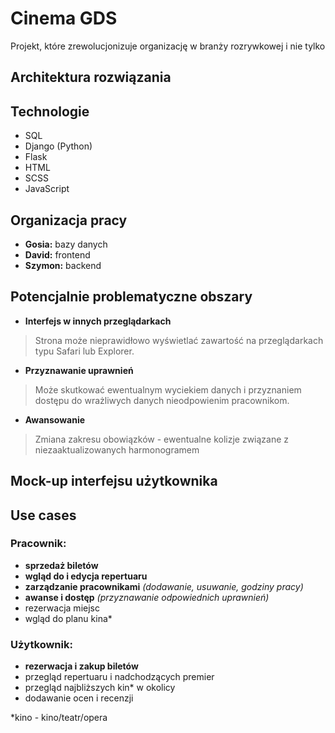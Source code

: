 
# Cinema GDS
Projekt, które zrewolucjonizuje organizację w branży rozrywkowej i nie tylko
## Architektura rozwiązania

## Technologie
* SQL
* Django (Python)
* Flask
* HTML
* SCSS
* JavaScript

## Organizacja pracy
* **Gosia:** bazy danych
* **David:** frontend
* **Szymon:** backend

## Potencjalnie problematyczne obszary
* **Interfejs w innych przeglądarkach**
>Strona może nieprawidłowo wyświetlać zawartość na przeglądarkach typu Safari lub Explorer.
* **Przyznawanie uprawnień**
>Może skutkować ewentualnym wyciekiem danych i przyznaniem dostępu do wrażliwych danych nieodpowienim pracownikom.
* **Awansowanie**
>Zmiana zakresu obowiązków - ewentualne kolizje związane z niezaaktualizowanych harmonogramem

## Mock-up interfejsu użytkownika

## Use cases
### Pracownik:
* **sprzedaż biletów**
* **wgląd do i edycja repertuaru**
* **zarządzanie pracownikami** *(dodawanie, usuwanie, godziny pracy)*
* **awanse i dostęp** *(przyznawanie odpowiednich uprawnień)*
* rezerwacja miejsc
* wgląd do planu kina*

### Użytkownik:
* **rezerwacja i zakup biletów**
* przegląd repertuaru i nadchodzących premier
* przegląd najbliższych kin* w okolicy
* dodawanie ocen i recenzji 

*kino - kino/teatr/opera
